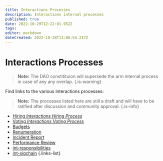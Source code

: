 ```yaml
---
title: Interactions Processes
description: Interactions internal processes
published: true
date: 2022-10-29T12:22:01.952Z
tags: 
editor: markdown
dateCreated: 2022-10-28T11:06:54.217Z
---
```


# Interactions Processes
> 
> **Note:** The DAO constitituion will supersede the arm internal process in case of any any overlap.
{.is-warning}


Find links to the various Interactions processes:

> **Note:** The processes listed here are still a draft and will have to be ratified after discussion and community approval. 
{.is-info}

- [Hiring *Interactions Hiring Process*](/en/interactions/int-hiring)
- [Voting *Interactions Voting Process*](/en/interactions/int-voting)
- [Budgets](/en/interactions/int-budgets)
- [Renumeration](/en/interactions/int-renum)
- [Incident Report](/en/interactions/int-incident)
- [Performance Review](/en/interactions/int-performance)
- [int-responsibilities](/en/interactions/int-responsibilities)
- [int-sigchain](/en/interactions/int-sigchain)
{.links-list}

